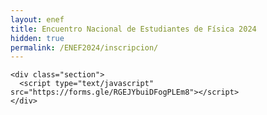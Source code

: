 ```yaml
---
layout: enef
title: Encuentro Nacional de Estudiantes de Física 2024
hidden: true
permalink: /ENEF2024/inscripcion/
---
```


<div class="no-pad-top" id="index-page">
  <div class="container">
  
    <div class="section">
      <script type="text/javascript" src="https://forms.gle/RGEJYbuiDFogPLEm8"></script>
    </div>
    
  </div>
</div>
